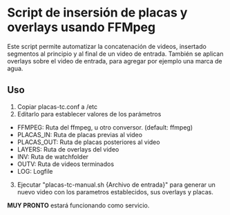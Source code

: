 # Script de insersión de placas y overlays usando FFMpeg

Este script permite automatizar la concatenación de videos, insertado segmentos al principio y al final de un video de entrada. También se aplican overlays sobre el video de entrada, para agregar por ejemplo una marca de agua.

## Uso
1. Copiar placas-tc.conf a /etc
2. Editarlo para establecer valores de los parámetros
  * FFMPEG: Ruta del ffmpeg, u otro conversor. (default: ffmpeg)
  * PLACAS_IN: Ruta de placas previas al video
  * PLACAS_OUT: Ruta de placas posteriores al video
  * LAYERS: Ruta de overlays del video
  * INV: Ruta de watchfolder
  * OUTV: Ruta de videos terminados 
  * LOG: Logfile
3. Ejecutar "placas-tc-manual.sh {Archivo de entrada}" para generar un nuevo video con los parametros establecidos, sus overlays y placas.

**MUY PRONTO** estará funcionando como servicio.
